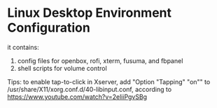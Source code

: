 # Linux Desktop Environment Configuration

it contains:
1. config files for openbox, rofi, xterm, fusuma, and fbpanel
2. shell scripts for volume control

Tips:
to enable tap-to-click in Xserver, add "Option "Tapping" "on"" to /usr/share/X11/xorg.conf.d/40-libinput.conf, according to <https://www.youtube.com/watch?v=2eliiPgvSBg>
